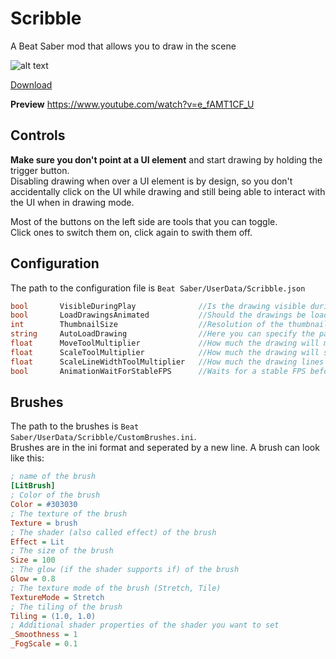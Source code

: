 # Scribble
A Beat Saber mod that allows you to draw in the scene

![alt text](https://github.com/ToniMacaroni/Scribble/blob/master/ScribblePreview.png?raw=true)

[Download](https://github.com/ToniMacaroni/Scribble/releases)

**Preview**
https://www.youtube.com/watch?v=e_fAMT1CF_U

## Controls
__**Make sure you don't point at a UI element**__ and start drawing by holding the trigger button.  
Disabling drawing when over a UI element is by design, so you don't accidentally click on the UI
while drawing and still being able to interact with the UI when in drawing mode.  
  
Most of the buttons on the left side are tools that you can toggle.  
Click ones to switch them on, click again to swith them off.

## Configuration
The path to the configuration file is `Beat Saber/UserData/Scribble.json`
```csharp
bool       VisibleDuringPlay              //Is the drawing visible during gameplay
bool       LoadDrawingsAnimated           //Should the drawings be loaded in with animation
int        ThumbnailSize                  //Resolution of the thumbnails
string     AutoLoadDrawing                //Here you can specify the path to a drawing that will be loaded on startup
float      MoveToolMultiplier             //How much the drawing will move when using the move tool
float      ScaleToolMultiplier            //How much the drawing will scale when using the rotate tool
float      ScaleLineWidthToolMultiplier   //How much the drawing lines will scale when using the scale line width tool
bool       AnimationWaitForStableFPS      //Waits for a stable FPS before rendering the drawing
```

## Brushes
The path to the brushes is `Beat Saber/UserData/Scribble/CustomBrushes.ini`.  
Brushes are in the ini format and seperated by a new line.
A brush can look like this:
```ini
; name of the brush
[LitBrush]
; Color of the brush
Color = #303030
; The texture of the brush
Texture = brush
; The shader (also called effect) of the brush
Effect = Lit
; The size of the brush
Size = 100
; The glow (if the shader supports if) of the brush
Glow = 0.8
; The texture mode of the brush (Stretch, Tile)
TextureMode = Stretch
; The tiling of the brush
Tiling = (1.0, 1.0)
; Additional shader properties of the shader you want to set
_Smoothness = 1
_FogScale = 0.1
```